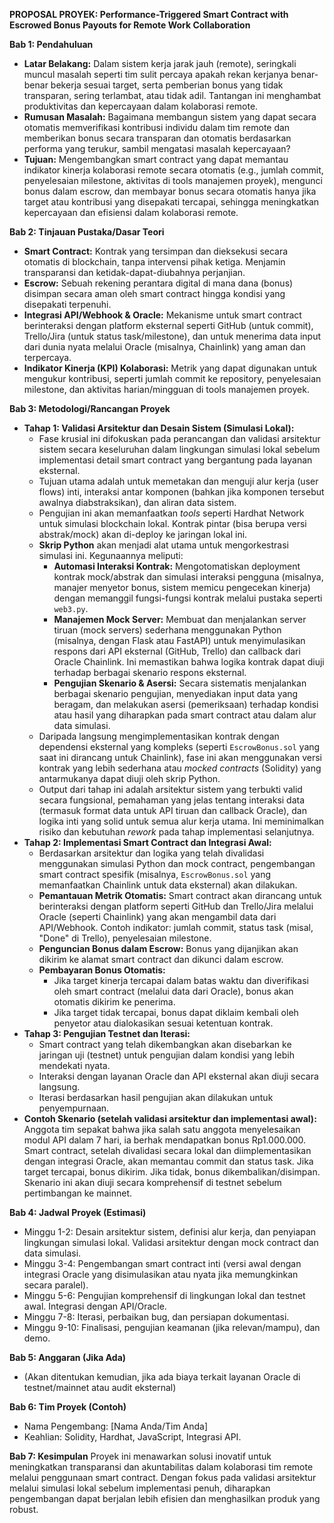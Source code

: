 **PROPOSAL PROYEK: Performance-Triggered Smart Contract with Escrowed Bonus Payouts for Remote Work Collaboration**

**Bab 1: Pendahuluan**
* **Latar Belakang:** Dalam sistem kerja jarak jauh (remote), seringkali muncul masalah seperti tim sulit percaya apakah rekan kerjanya benar-benar bekerja sesuai target, serta pemberian bonus yang tidak transparan, sering terlambat, atau tidak adil. Tantangan ini menghambat produktivitas dan kepercayaan dalam kolaborasi remote.
* **Rumusan Masalah:** Bagaimana membangun sistem yang dapat secara otomatis memverifikasi kontribusi individu dalam tim remote dan memberikan bonus secara transparan dan otomatis berdasarkan performa yang terukur, sambil mengatasi masalah kepercayaan?
* **Tujuan:** Mengembangkan smart contract yang dapat memantau indikator kinerja kolaborasi remote secara otomatis (e.g., jumlah commit, penyelesaian milestone, aktivitas di tools manajemen proyek), mengunci bonus dalam escrow, dan membayar bonus secara otomatis hanya jika target atau kontribusi yang disepakati tercapai, sehingga meningkatkan kepercayaan dan efisiensi dalam kolaborasi remote.

**Bab 2: Tinjauan Pustaka/Dasar Teori**
* **Smart Contract:** Kontrak yang tersimpan dan dieksekusi secara otomatis di blockchain, tanpa intervensi pihak ketiga. Menjamin transparansi dan ketidak-dapat-diubahnya perjanjian.
* **Escrow:** Sebuah rekening perantara digital di mana dana (bonus) disimpan secara aman oleh smart contract hingga kondisi yang disepakati terpenuhi.
* **Integrasi API/Webhook & Oracle:** Mekanisme untuk smart contract berinteraksi dengan platform eksternal seperti GitHub (untuk commit), Trello/Jira (untuk status task/milestone), dan untuk menerima data input dari dunia nyata melalui Oracle (misalnya, Chainlink) yang aman dan terpercaya.
* **Indikator Kinerja (KPI) Kolaborasi:** Metrik yang dapat digunakan untuk mengukur kontribusi, seperti jumlah commit ke repository, penyelesaian milestone, dan aktivitas harian/mingguan di tools manajemen proyek.

**Bab 3: Metodologi/Rancangan Proyek**
* **Tahap 1: Validasi Arsitektur dan Desain Sistem (Simulasi Lokal):**
    * Fase krusial ini difokuskan pada perancangan dan validasi arsitektur sistem secara keseluruhan dalam lingkungan simulasi lokal sebelum implementasi detail smart contract yang bergantung pada layanan eksternal.
    * Tujuan utama adalah untuk memetakan dan menguji alur kerja (user flows) inti, interaksi antar komponen (bahkan jika komponen tersebut awalnya diabstraksikan), dan aliran data sistem.
    * Pengujian ini akan memanfaatkan _tools_ seperti Hardhat Network untuk simulasi blockchain lokal. Kontrak pintar (bisa berupa versi abstrak/mock) akan di-deploy ke jaringan lokal ini.
    * **Skrip Python** akan menjadi alat utama untuk mengorkestrasi simulasi ini. Kegunaannya meliputi:
        *   **Automasi Interaksi Kontrak:** Mengotomatiskan deployment kontrak mock/abstrak dan simulasi interaksi pengguna (misalnya, manajer menyetor bonus, sistem memicu pengecekan kinerja) dengan memanggil fungsi-fungsi kontrak melalui pustaka seperti `web3.py`.
        *   **Manajemen Mock Server:** Membuat dan menjalankan server tiruan (mock servers) sederhana menggunakan Python (misalnya, dengan Flask atau FastAPI) untuk menyimulasikan respons dari API eksternal (GitHub, Trello) dan callback dari Oracle Chainlink. Ini memastikan bahwa logika kontrak dapat diuji terhadap berbagai skenario respons eksternal.
        *   **Pengujian Skenario & Asersi:** Secara sistematis menjalankan berbagai skenario pengujian, menyediakan input data yang beragam, dan melakukan asersi (pemeriksaan) terhadap kondisi atau hasil yang diharapkan pada smart contract atau dalam alur data simulasi.
    * Daripada langsung mengimplementasikan kontrak dengan dependensi eksternal yang kompleks (seperti `EscrowBonus.sol` yang saat ini dirancang untuk Chainlink), fase ini akan menggunakan versi kontrak yang lebih sederhana atau _mocked contracts_ (Solidity) yang antarmukanya dapat diuji oleh skrip Python.
    * Output dari tahap ini adalah arsitektur sistem yang terbukti valid secara fungsional, pemahaman yang jelas tentang interaksi data (termasuk format data untuk API tiruan dan callback Oracle), dan logika inti yang solid untuk semua alur kerja utama. Ini meminimalkan risiko dan kebutuhan _rework_ pada tahap implementasi selanjutnya.
* **Tahap 2: Implementasi Smart Contract dan Integrasi Awal:**
    * Berdasarkan arsitektur dan logika yang telah divalidasi menggunakan simulasi Python dan mock contract, pengembangan smart contract spesifik (misalnya, `EscrowBonus.sol` yang memanfaatkan Chainlink untuk data eksternal) akan dilakukan.
    * **Pemantauan Metrik Otomatis:** Smart contract akan dirancang untuk berinteraksi dengan platform seperti GitHub dan Trello/Jira melalui Oracle (seperti Chainlink) yang akan mengambil data dari API/Webhook. Contoh indikator: jumlah commit, status task (misal, "Done" di Trello), penyelesaian milestone.
    * **Penguncian Bonus dalam Escrow:** Bonus yang dijanjikan akan dikirim ke alamat smart contract dan dikunci dalam escrow.
    * **Pembayaran Bonus Otomatis:**
        * Jika target kinerja tercapai dalam batas waktu dan diverifikasi oleh smart contract (melalui data dari Oracle), bonus akan otomatis dikirim ke penerima.
        * Jika target tidak tercapai, bonus dapat diklaim kembali oleh penyetor atau dialokasikan sesuai ketentuan kontrak.
* **Tahap 3: Pengujian Testnet dan Iterasi:**
    * Smart contract yang telah dikembangkan akan disebarkan ke jaringan uji (testnet) untuk pengujian dalam kondisi yang lebih mendekati nyata.
    * Interaksi dengan layanan Oracle dan API eksternal akan diuji secara langsung.
    * Iterasi berdasarkan hasil pengujian akan dilakukan untuk penyempurnaan.
* **Contoh Skenario (setelah validasi arsitektur dan implementasi awal):** Anggota tim sepakat bahwa jika salah satu anggota menyelesaikan modul API dalam 7 hari, ia berhak mendapatkan bonus Rp1.000.000. Smart contract, setelah divalidasi secara lokal dan diimplementasikan dengan integrasi Oracle, akan memantau commit dan status task. Jika target tercapai, bonus dikirim. Jika tidak, bonus dikembalikan/disimpan. Skenario ini akan diuji secara komprehensif di testnet sebelum pertimbangan ke mainnet.

**Bab 4: Jadwal Proyek (Estimasi)**
* Minggu 1-2: Desain arsitektur sistem, definisi alur kerja, dan penyiapan lingkungan simulasi lokal. Validasi arsitektur dengan mock contract dan data simulasi.
* Minggu 3-4: Pengembangan smart contract inti (versi awal dengan integrasi Oracle yang disimulasikan atau nyata jika memungkinkan secara paralel).
* Minggu 5-6: Pengujian komprehensif di lingkungan lokal dan testnet awal. Integrasi dengan API/Oracle.
* Minggu 7-8: Iterasi, perbaikan bug, dan persiapan dokumentasi.
* Minggu 9-10: Finalisasi, pengujian keamanan (jika relevan/mampu), dan demo.

**Bab 5: Anggaran (Jika Ada)**
* (Akan ditentukan kemudian, jika ada biaya terkait layanan Oracle di testnet/mainnet atau audit eksternal)

**Bab 6: Tim Proyek (Contoh)**
* Nama Pengembang: [Nama Anda/Tim Anda]
* Keahlian: Solidity, Hardhat, JavaScript, Integrasi API.

**Bab 7: Kesimpulan**
Proyek ini menawarkan solusi inovatif untuk meningkatkan transparansi dan akuntabilitas dalam kolaborasi tim remote melalui penggunaan smart contract. Dengan fokus pada validasi arsitektur melalui simulasi lokal sebelum implementasi penuh, diharapkan pengembangan dapat berjalan lebih efisien dan menghasilkan produk yang robust.
